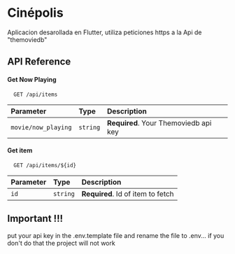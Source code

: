
# Cinépolis

Aplicacion desarollada en Flutter, utiliza peticiones https a la Api de "themoviedb"  
## API Reference

#### Get Now Playing

```http
  GET /api/items
```

| Parameter | Type     | Description                |
| :-------- | :------- | :------------------------- |
| `movie/now_playing` | `string` | **Required**. Your Themoviedb api key |

#### Get item

```http
  GET /api/items/${id}
```

| Parameter | Type     | Description                       |
| :-------- | :------- | :-------------------------------- |
| `id`      | `string` | **Required**. Id of item to fetch |




## Important !!!
put your api key in the .env.template file and rename the file to .env... if you don't do that the project will not work
